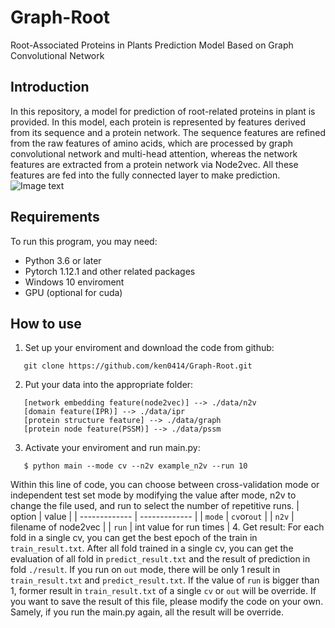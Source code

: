 # Graph-Root
Root-Associated Proteins in Plants Prediction Model Based on Graph Convolutional Network
## Introduction
In this repository, a model for prediction of root-related proteins in plant is provided. In this model, each protein is represented by features derived from its sequence and a protein network. The sequence features are refined from the raw features of amino acids, which are processed by graph convolutional network and multi-head attention, whereas the network features are extracted from a protein network via Node2vec. All these features are fed into the fully connected layer to make prediction.
![Image text](https://github.com/ken0414/Graph-Root/blob/ce09f8ede8d1eec0040df6cc743db9c1d5cb60d0/image/Figure.png)
## Requirements
To run this program, you may need:
 * Python 3.6 or later
 * Pytorch 1.12.1 and other related packages
 * Windows 10 enviroment
 * GPU (optional for cuda)
## How to use
1. Set up your enviroment and download the code from github:
  ```
     git clone https://github.com/ken0414/Graph-Root.git
  ```
2. Put your data into the appropriate folder:
  ```
     [network embedding feature(node2vec)] --> ./data/n2v
     [domain feature(IPR)] --> ./data/ipr
     [protein structure feature] --> ./data/graph    
     [protein node feature(PSSM)] --> ./data/pssm
  ```
3. Activate your enviroment and run main.py:
  ```
     $ python main --mode cv --n2v example_n2v --run 10
  ```
  Within this line of code, you can choose between cross-validation mode or independent test set mode by modifying the value after mode, n2v to change the file used, and run to select the number of repetitive runs.
| option  | value |
| ------------- | ------------- |
| `mode` | `cv`or`out` |
| `n2v` | filename of node2vec |
| `run` | int value for run times |
4. Get result:
  For each fold in a single cv, you can get the best epoch of the train in `train_result.txt`.
  After all fold trained in a single cv, you can get the evaluation of all fold in `predict_result.txt` and the result of prediction in fold `./result`.
  If you run on `out` mode, there will be only 1 result in `train_result.txt` and `predict_result.txt`.
  If the value of `run` is bigger than 1, former result in `train_result.txt` of a single `cv` or `out` will be override. If you want to save the result of this file, please modify the code on your own.
  Samely, if you run the main.py again, all the result will be override.
